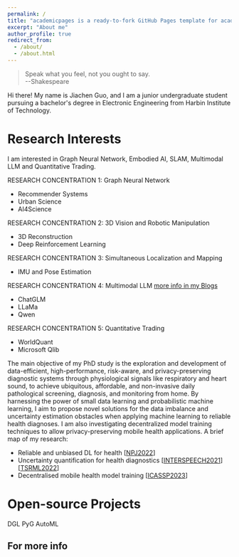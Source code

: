```yaml
---
permalink: /
title: "academicpages is a ready-to-fork GitHub Pages template for academic personal websites"
excerpt: "About me"
author_profile: true
redirect_from: 
  - /about/
  - /about.html
---
```


>Speak what you feel, not you ought to say.\
>                                                 --Shakespeare
 
 
 
Hi there! My name is Jiachen Guo, and I am a junior undergraduate student pursuing a bachelor's degree in Electronic Engineering from Harbin Institute of Technology. 

Research Interests
======
I am interested in Graph Neural Network, Embodied AI, SLAM, Multimodal LLM and Quantitative Trading.

RESEARCH CONCENTRATION 1: Graph Neural Network 
* Recommender Systems
* Urban Science
* AI4Science

RESEARCH CONCENTRATION 2: 3D Vision and Robotic Manipulation
* 3D Reconstruction
* Deep Reinforcement Learning

RESEARCH CONCENTRATION 3: Simultaneous Localization and Mapping
* IMU and Pose Estimation

RESEARCH CONCENTRATION 4: Multimodal LLM [more info in my Blogs](https://multinet02.github.io/year-archive/)
* ChatGLM
* LLaMa
* Qwen

RESEARCH CONCENTRATION 5: Quantitative Trading
* WorldQuant 
* Microsoft Qlib

The main objective of my PhD study is the exploration and development of data-efficient, high-performance, risk-aware, and privacy-preserving diagnostic systems through physiological signals like respiratory and heart sound, to achieve ubiquitous, affordable, and non-invasive daily pathological screening, diagnosis, and monitoring from home. By harnessing the power of small data learning and probabilistic machine learning, I aim to propose novel solutions for the data imbalance and uncertainty estimation obstacles when applying machine learning to reliable health diagnoses. I am also investigating decentralized model training techniques to allow privacy-preserving mobile health applications. A brief map of my research:
  -  Reliable and unbiased DL for health [[NPJ2022](https://www.nature.com/articles/s41746-021-00553-x)] 
  -  Uncertainty quantification for health diagnostics [[INTERSPEECH2021](http://XTxiatong.github.io/files/InterSpeech2021_COVID_Ensemble.pdf)][[TSRML2022](https://openreview.net/forum?id=Nr1RDmAx-Qm)]
  -  Decentralised mobile health model training [[ICASSP2023](https://arxiv.org/abs/2303.07067)]

Open-source Projects
======
DGL
PyG
AutoML


For more info
------
